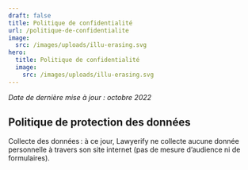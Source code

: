 ```yaml
---
draft: false
title: Politique de confidentialité
url: /politique-de-confidentialite
image:
  src: /images/uploads/illu-erasing.svg
hero:
  title: Politique de confidentialité
  image:
    src: /images/uploads/illu-erasing.svg
---
```

*Date de dernière mise à jour : octobre 2022*

## Politique de protection des données
Collecte des données : à ce jour, Lawyerify ne collecte aucune donnée personnelle à travers son site internet (pas de mesure d’audience ni de formulaires).

